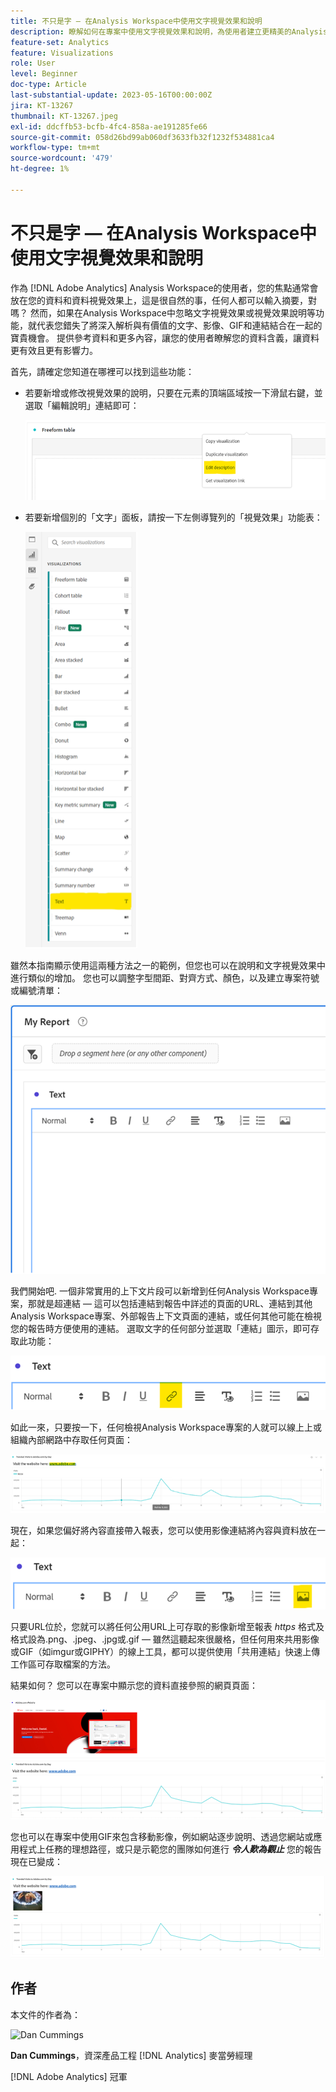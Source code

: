 ```yaml
---
title: 不只是字 — 在Analysis Workspace中使用文字視覺效果和說明
description: 瞭解如何在專案中使用文字視覺效果和說明，為使用者建立更精美的Analysis Workspace。
feature-set: Analytics
feature: Visualizations
role: User
level: Beginner
doc-type: Article
last-substantial-update: 2023-05-16T00:00:00Z
jira: KT-13267
thumbnail: KT-13267.jpeg
exl-id: ddcffb53-bcfb-4fc4-858a-ae191285fe66
source-git-commit: 058d26bd99ab060df3633fb32f1232f534881ca4
workflow-type: tm+mt
source-wordcount: '479'
ht-degree: 1%

---
```


# 不只是字 — 在Analysis Workspace中使用文字視覺效果和說明

作為 [!DNL Adobe Analytics] Analysis Workspace的使用者，您的焦點通常會放在您的資料和資料視覺效果上，這是很自然的事，任何人都可以輸入摘要，對嗎？ 然而，如果在Analysis Workspace中忽略文字視覺效果或視覺效果說明等功能，就代表您錯失了將深入解析與有價值的文字、影像、GIF和連結結合在一起的寶貴機會。 提供參考資料和更多內容，讓您的使用者瞭解您的資料含義，讓資料更有效且更有影響力。

首先，請確定您知道在哪裡可以找到這些功能：

- 若要新增或修改視覺效果的說明，只要在元素的頂端區域按一下滑鼠右鍵，並選取「編輯說明」連結即可：

  ![文字01](assets/t01.png)


- 若要新增個別的「文字」面板，請按一下左側導覽列的「視覺效果」功能表：

  ![文字02](assets/t02.png)

雖然本指南顯示使用這兩種方法之一的範例，但您也可以在說明和文字視覺效果中進行類似的增加。 您也可以調整字型間距、對齊方式、顏色，以及建立專案符號或編號清單：

![文字03](assets/t03.png)

我們開始吧. 一個非常實用的上下文片段可以新增到任何Analysis Workspace專案，那就是超連結 — 這可以包括連結到報告中詳述的頁面的URL、連結到其他Analysis Workspace專案、外部報告上下文頁面的連結，或任何其他可能在檢視您的報告時方便使用的連結。 選取文字的任何部分並選取「連結」圖示，即可存取此功能：

![文字04](assets/t04.png)

如此一來，只要按一下，任何檢視Analysis Workspace專案的人就可以線上上或組織內部網路中存取任何頁面：

![文字05](assets/t05.png)

現在，如果您偏好將內容直接帶入報表，您可以使用影像連結將內容與資料放在一起：

![文字06](assets/t06.png)

只要URL位於，您就可以將任何公用URL上可存取的影像新增至報表 *https* 格式及格式設為.png、.jpeg、.jpg或.gif — 雖然這聽起來很嚴格，但任何用來共用影像或GIF（如imgur或GIPHY）的線上工具，都可以提供使用「共用連結」快速上傳工作區可存取檔案的方法。

結果如何？ 您可以在專案中顯示您的資料直接參照的網頁頁面：

![文字07](assets/t07.png)

您也可以在專案中使用GIF來包含移動影像，例如網站逐步說明、透過您網站或應用程式上任務的理想路徑，或只是示範您的團隊如何進行 ***令人歎為觀止*** 您的報告現在已變成：

![文字08](assets/t08.png)

## 作者

本文件的作者為：

![Dan Cummings](assets/text09.png)

**Dan Cummings**，資深產品工程 [!DNL Analytics] 麥當勞經理

[!DNL Adobe Analytics] 冠軍
